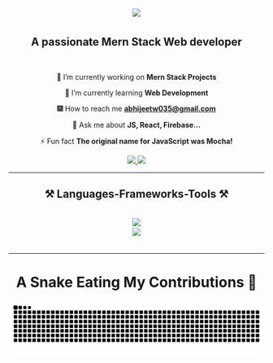 <h1 align="center">
    <img src="https://readme-typing-svg.herokuapp.com/?font=Righteous&size=35&center=true&vCenter=true&width=500&height=70&duration=4000&lines=Hi+There!+👋;+I'm+Abhijeet!;" />
</h1>

<h2 align="center">A passionate Mern Stack Web developer</h2>

<br/>

<div align="center">
 
🔭 I’m currently working on **Mern Stack Projects**
 
🌱 I’m currently learning **Web Development**

🎆 How to reach me **abhijeetw035@gmail.com**

💬 Ask me about **JS, React, Firebase...**

⚡ Fun fact **The original name for JavaScript was Mocha!**

 </div>

 </div>
 
<div align="center"> 
  <a href="mailto:abhijeetw035@gmail.com">
    <img src="https://img.shields.io/badge/Gmail-333333?style=for-the-badge&logo=gmail&logoColor=red" />
  </a>
  <a href="https://www.linkedin.com/in/abhijeetw/" target="_blank">
    <img src="https://img.shields.io/badge/LinkedIn-0077B5?style=for-the-badge&logo=linkedin&logoColor=white" target="_blank" />
  </a>
</div>

 <hr/>

 <h2 align="center">⚒️ Languages-Frameworks-Tools ⚒️</h2>
<br/>
<div align="center">
    <img src="https://skillicons.dev/icons?i=c,cpp,html,css,bootstrap,tailwind,javascript,react,mui" /><br>
    <img src="https://skillicons.dev/icons?i=nodejs,express,mongodb,typescript,postman,firebase,github,git" /><br>
</div>

<br/>
<hr/>

<div align="center">
	
# A Snake Eating My Contributions 🐍

</div>

<p align="center">
	<picture>
		  <source media="(prefers-color-scheme: dark)" srcset="https://raw.githubusercontent.com/abhijeetw035/abhijeetw035/output/github-contribution-grid-snake-dark.svg">
		  <source media="(prefers-color-scheme: light)" srcset="https://raw.githubusercontent.com/abhijeetw035/abhijeetw035/output/github-contribution-grid-snake.svg">
		  <img alt="github contribution grid snake animation" src="https://raw.githubusercontent.com/abhijeetw035/abhijeetw035/output/github-contribution-grid-snake.svg">
	</picture>
</p>

